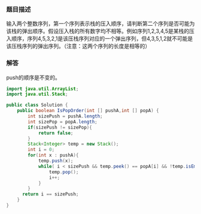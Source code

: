 ### 题目描述
输入两个整数序列，第一个序列表示栈的压入顺序，请判断第二个序列是否可能为该栈的弹出顺序。假设压入栈的所有数字均不相等。例如序列1,2,3,4,5是某栈的压入顺序，序列4,5,3,2,1是该压栈序列对应的一个弹出序列，但4,3,5,1,2就不可能是该压栈序列的弹出序列。（注意：这两个序列的长度是相等的）
### 解答 
push的顺序是不变的。
```java
import java.util.ArrayList;
import java.util.Stack;

public class Solution {
    public boolean IsPopOrder(int [] pushA,int [] popA) {
        int sizePush = pushA.length;
        int sizePop = popA.length;
        if(sizePush != sizePop){
            return false;
        }
        Stack<Integer> temp = new Stack();
        int i = 0;
        for(int x : pushA){
            temp.push(x);
            while( i < sizePush && temp.peek() == popA[i] && !temp.isEmpty()){
                temp.pop();
                i++;
            }
        }
      return i == sizePush;
    }
}
```
